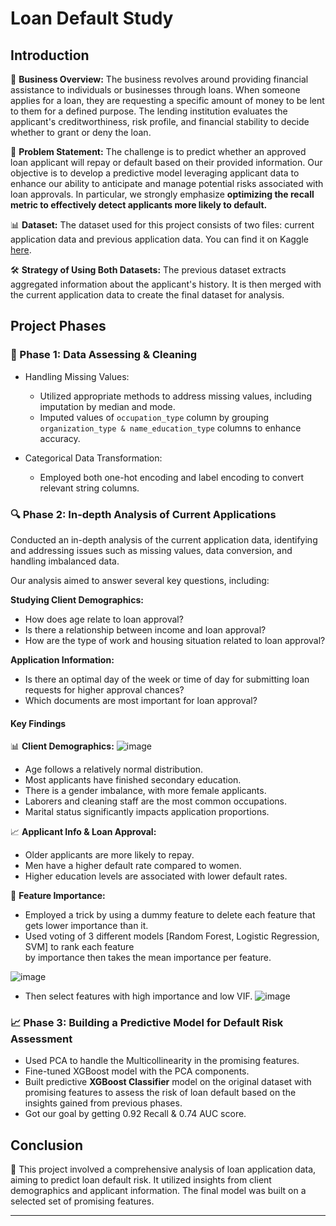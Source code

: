 # Loan Default Study

## Introduction

🏦 **Business Overview:**
The business revolves around providing financial assistance to individuals or businesses through loans.
When someone applies for a loan, they are requesting a specific amount of money to be lent to them for a defined purpose.
The lending institution evaluates the applicant's creditworthiness, risk profile, and financial stability to decide whether to grant or deny the loan.

💼 **Problem Statement:**
The challenge is to predict whether an approved loan applicant will repay or default based on their provided information. Our objective is to develop a predictive model leveraging applicant data to enhance our ability to anticipate and manage potential risks associated with loan approvals. In particular, we strongly emphasize **optimizing the recall metric to effectively detect applicants more likely to default.**

📊 **Dataset:**
The dataset used for this project consists of two files: current application data and previous application data. You can find it on Kaggle [here](https://www.kaggle.com/datasets/gauravduttakiit/loan-defaulter?select=application_data.csv).

🛠️ **Strategy of Using Both Datasets:**
The previous dataset extracts aggregated information about the applicant's history. It is then merged with the current application data to create the final dataset for analysis.

## Project Phases

### 🚀 Phase 1: Data Assessing & Cleaning

* Handling Missing Values:
  * Utilized appropriate methods to address missing values, including imputation by median and mode.
  * Imputed values of `occupation_type` column by grouping `organization_type & name_education_type` columns to enhance accuracy.

* Categorical Data Transformation:
  * Employed both one-hot encoding and label encoding to convert relevant string columns.

### 🔍 Phase 2: In-depth Analysis of Current Applications
Conducted an in-depth analysis of the current application data, identifying and addressing issues such as missing values, data conversion, and handling imbalanced data.

Our analysis aimed to answer several key questions, including:

**Studying Client Demographics:**
- How does age relate to loan approval?
- Is there a relationship between income and loan approval?
- How are the type of work and housing situation related to loan approval?

**Application Information:**
- Is there an optimal day of the week or time of day for submitting loan requests for higher approval chances?
- Which documents are most important for loan approval?

 #### Key Findings

📊 **Client Demographics:**
![image](https://github.com/mo7amed7assan1911/Loan_Default_Study/assets/55090589/292d3ad1-cc36-4206-ab3e-f6300783ffc9)

- Age follows a relatively normal distribution.
- Most applicants have finished secondary education.
- There is a gender imbalance, with more female applicants.
- Laborers and cleaning staff are the most common occupations.
- Marital status significantly impacts application proportions.

📈 **Applicant Info & Loan Approval:**
- Older applicants are more likely to repay.
- Men have a higher default rate compared to women.
- Higher education levels are associated with lower default rates.

🎯 **Feature Importance:**
- Employed a trick by using a dummy feature to delete each feature that gets lower importance than it.
- Used voting of 3 different models [Random Forest, Logistic Regression, SVM] to rank each feature\
by importance then takes the mean importance per feature.

![image](https://github.com/mo7amed7assan1911/Loan_Default_Study/assets/55090589/ab3054cc-9630-482f-95a5-769be78e0835)

- Then select features with high importance and low VIF.
![image](https://github.com/mo7amed7assan1911/Loan_Default_Study/assets/55090589/0202404e-48f4-4281-be2e-3b5fd6edf7de)


### 📈 Phase 3: Building a Predictive Model for Default Risk Assessment
- Used PCA to handle the Multicollinearity in the promising features.
- Fine-tuned XGBoost model with the PCA components.
- Built predictive **XGBoost Classifier** model on the original dataset with promising features to assess the risk of loan default based on the insights gained from previous phases.
- Got our goal by getting 0.92 Recall & 0.74 AUC score.
## Conclusion

🧾 This project involved a comprehensive analysis of loan application data, aiming to predict loan default risk. It utilized insights from client demographics and applicant information. The final model was built on a selected set of promising features.

---
